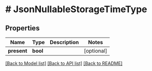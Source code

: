 # # JsonNullableStorageTimeType

## Properties

Name | Type | Description | Notes
------------ | ------------- | ------------- | -------------
**present** | **bool** |  | [optional]

[[Back to Model list]](../../README.md#models) [[Back to API list]](../../README.md#endpoints) [[Back to README]](../../README.md)
